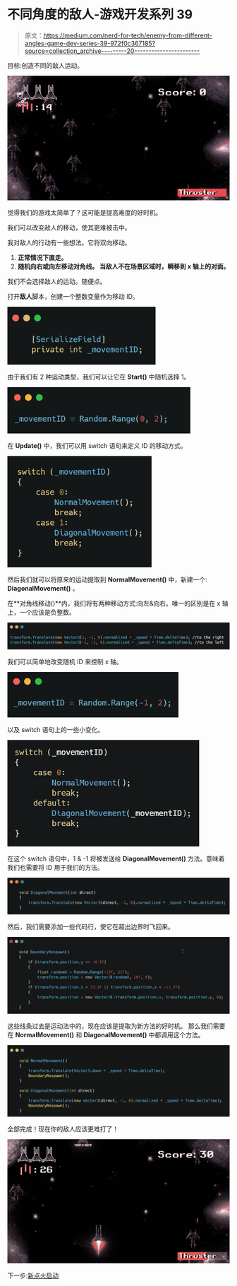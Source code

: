 # 不同角度的敌人-游戏开发系列 39

> 原文：<https://medium.com/nerd-for-tech/enemy-from-different-angles-game-dev-series-39-972f0c367185?source=collection_archive---------20----------------------->

目标:创造不同的敌人运动。

![](img/e0c9a2ced0e10f1f92fbe1fe50614f0d.png)

觉得我们的游戏太简单了？这可能是提高难度的好时机。

我们可以改变敌人的移动，使其更难被击中。

我对敌人的行动有一些想法。它将双向移动。

1.  **正常情况下直走。**
2.  **随机向右或向左移动对角线。
    当敌人不在场景区域时，瞬移到 x 轴上的对面。**

我们不会选择敌人的运动。随便点。

打开**敌人**脚本，创建一个整数变量作为移动 ID。

![](img/7dc8628b4da8e1f7bb24b4f2a880b838.png)

由于我们有 2 种运动类型，我们可以让它在 **Start()** 中随机选择 1。

![](img/9e6812bd6ec860550c7f6ccd74930062.png)

在 **Update()** 中，我们可以用 switch 语句来定义 ID 的移动方式。

![](img/9d8cb29b613e79142de3c8ae95c3e082.png)

然后我们就可以将原来的运动提取到 **NormalMovement()** 中，新建一个: **DiagonalMovement()** 。

在**对角线移动()**内，我们将有两种移动方式:向左&向右。唯一的区别是在 x 轴上，一个应该是负整数。

![](img/e2a0eef2d7607bbff5a1d6efdab88ef3.png)

我们可以简单地改变随机 ID 来控制 x 轴。

![](img/9c8b739c0c4ced1ce60435e9c8451a71.png)

以及 switch 语句上的一些小变化。

![](img/4eb134411c5833b7c438d22ef57f1551.png)

在这个 switch 语句中，1 & -1 将被发送给 **DiagonalMovement()** 方法。意味着我们也需要将 ID 用于我们的方法。

![](img/35ca92eaee25ef6fc309822747d373fe.png)

然后，我们需要添加一些代码行，使它在超出边界时飞回来。

![](img/9931dea411cf9a7278d3345f7e232319.png)

这些线条过去是运动法中的，现在应该是提取为新方法的好时机。
那么我们需要在 **NormalMovement()** 和 **DiagonalMovement()** 中都调用这个方法。

![](img/d720bfc8b3735813b7b439f5fc286133.png)

全部完成！现在你的敌人应该更难打了！

![](img/8f9916bdabc34e1202be4a2d68adf5bd.png)

下一步:[新点火启动](https://sj-jason-liu.medium.com/new-firing-powerup-game-dev-series-40-73b6f6dc684c)